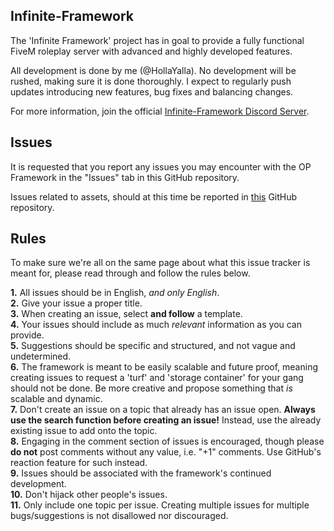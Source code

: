 ## Infinite-Framework
The 'Infinite Framework' project has in goal to provide a fully functional FiveM roleplay server with advanced and highly developed features.

All development is done by me (@HollaYalla). No development will be rushed, making sure it is done thoroughly. I expect to regularly push updates introducing new features, bug fixes and balancing changes.

For more information, join the official [Infinite-Framework Discord Server](https://discord.gg/Y29KYpgav4).

## Issues
It is requested that you report any issues you may encounter with the OP Framework in the "Issues" tab in this GitHub repository.

Issues related to assets, should at this time be reported in [this](https://github.com/HollaYalla/Infinite-Framework-Issue-Tracker) GitHub repository.

## Rules
To make sure we're all on the same page about what this issue tracker is meant for, please read through and follow the rules below.

**1.** All issues should be in English, *and only English*.<br/>
**2.** Give your issue a proper title.<br/>
**3.** When creating an issue, select **and follow** a template.<br/>
**4.** Your issues should include as much *relevant* information as you can provide.<br/>
**5.** Suggestions should be specific and structured, and not vague and undetermined.<br/>
**6.** The framework is meant to be easily scalable and future proof, meaning creating issues to request a 'turf' and 'storage container' for your gang should not be done. Be more creative and propose something that *is* scalable and dynamic.<br/>
**7.** Don't create an issue on a topic that already has an issue open. **Always use the search function before creating an issue!** Instead, use the already existing issue to add onto the topic.<br/>
**8.** Engaging in the comment section of issues is encouraged, though please **do not** post comments without any value, i.e. "+1" comments. Use GitHub's reaction feature for such instead.<br/>
**9.** Issues should be associated with the framework's continued development.<br/>
**10.** Don't hijack other people's issues.<br/>
**11.** Only include one topic per issue. Creating multiple issues for multiple bugs/suggestions is not disallowed nor discouraged.
